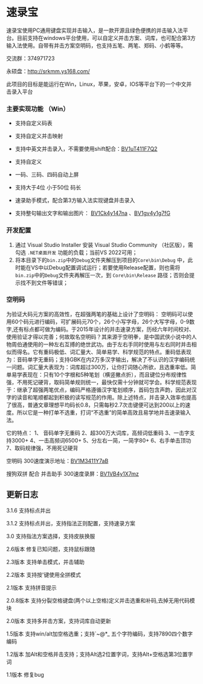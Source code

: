 # 速录宝

速录宝使用PC通用键盘实现并击输入，是一款开源且绿色便携的并击输入法平台。目前支持在windows平台使用，可以自定义并击方案、词库，也可配合第3方输入法使用。自带有并击方案空明码，也支持五笔、两笔、郑码、小鹤等等。

交流群：374971723

永硕盘：http://srkmm.ys168.com/

此项目的目标是能运行在Win，Linux，苹果，安卓，IOS等平台下的一个中文并击录入平台



### 主要实现功能 （Win）

- 支持自定义码表

- 支持自定义并击映射

- 支持中英文并击录入，不需要使用shift配合：[BV1uT411F7Q2](https://www.bilibili.com/video/BV1uT411F7Q2/)


- 支持自定义


- 一码、三码、四码自动上屏


- 支持大于4位 小于50位 码长


- 速录助手模式，配合第3方输入法实现键盘并击录入


- 支持整句输出文字和输出图片： [BV1Ck4y147na](https://www.bilibili.com/video/BV1Ck4y147na/) 、[BV1gv4y1g7fG](https://www.bilibili.com/video/BV1gv4y1g7fG/)



### 开发配置

1. 通过 Visual Studio Installer 安装 Visual Studio Community （社区版），需勾选 `.NET桌面开发` 功能的负载；当前VS 2022可用；
2. 将本目录下的`bin.zip`中的`Debug`文件夹解压到项目的`Core\bin\Debug` 中，此时能在VS中以Debug配置调试运行；若要使用Release配置，则也需将`bin.zip`中的`Debug`文件夹再解压一次，到 `Core\bin\Release` 路径；否则会提示找不到文件等错误；



### 空明码


为验证大码元方案的高效性，在超强两笔的基础上设计了空明码： 空明码可以使用60个码元进行编码，可扩展码元70个，26个小写字母，26个大写字母，0-9数字,还有标点都可做为编码。于2015年设计的并击速录方案，历经六年时间校对、使用验证才得以完善；何故取名空明码？其来源于空明拳，是中国武侠小说中的人物周伯通使用的一种左右互搏的绝世武功。由于左右手同时使用与左右同时并击相似而得名。它有重码极低、词汇量大、简单易学、科学规范的特点。重码低表现为：音码单字无重码；支持GBK在内2万多汉字输出，解决了不认识的汉字编码统一问题。词汇量大表现为：词库超过300万，让你打词随心所欲，且选重率低。简单易学表现在：只有10个字根和5种笔划（横竖撇点折），而且键位分布规律性强，不用死记硬背，取码简单规则统一，最快仅需十分钟就可学会。科学规范表现于：继承了超强两笔优点，编码严格遵循汉字笔划顺序，首码包含声韵，因此对汉字的读音和笔顺都起到积极的读写规范的作用。除上述特点，并击录入效率也提高了很高，普通文章理想平均码长0.8，只需每秒2.7次击键便可达到200以上的速度。所以它是一种打单不选重，打词“不选重”的简单高效且易学地并击速录输入法。

它的特点： 1、 音码单字无重码 2、超300万大词库，高频词低重码 3、一击字支持3000+ 4、一击高频词6500+ 5、分左右一简，一简字80+ 6、右手单击顶功 7、取码规律强，不用死记硬背

空明码 300速度演示地址：[BV1M3411Y7aB](https://www.bilibili.com/video/BV1M3411Y7aB/)

搜狗双拼 配合 并击助手 300速度录屏：[BV1VB4y1X7mz](https://www.bilibili.com/video/BV1VB4y1X7mz/)



## 更新日志

3.1.6 支持标点并出

3.1.2 支持标点并出，支持指法正则配置，支持速录方案

3.0 支持指法方案选择，支持皮肤换服

2.6版本 修复已知问题，支持鼠标跟随

2.3版本 支持单击模式，并击辅助

2.2版本 支持按'键使用全拼模式

2.1版本 支持拼音提示

2.0.8版本 支持分裂空格键盘(两个以上空格)定义并击选重和补码,去掉无用代码模块

2.0版本 支持多并击方案，支持词库自动更新

1.5版本 支持win/alt加空格选重；支持`~@*_ 五个字符编码，支持7890四个数字编码

1.2版本 加Alt和空格并击支持；支持Alt选2位置字词，支持Alt+空格选第3位置字词

1.1版本 修复bug
